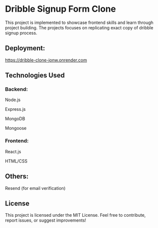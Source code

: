 # Dribble Signup Form Clone

  This project is implemented to showcase frontend skills and learn through project building. The projects focuses on replicating exact copy of dribble signup process.
  
## Deployment:

https://dribble-clone-jonw.onrender.com

## Technologies Used
### Backend:
  Node.js
  
  Express.js
  
  MongoDB
  
  Mongoose

### Frontend:
React.js

HTML/CSS

## Others:
Resend (for email verification)

## License

This project is licensed under the MIT License.
Feel free to contribute, report issues, or suggest improvements!
